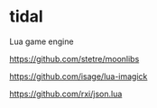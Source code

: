 # tidal
Lua game engine

https://github.com/stetre/moonlibs

https://github.com/isage/lua-imagick

https://github.com/rxi/json.lua
